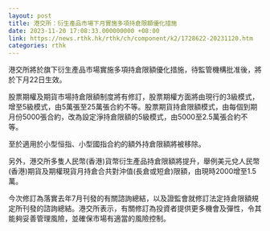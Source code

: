 ```yaml
---
layout: post
title: 港交所：衍生產品市場下月實施多項持倉限額優化措施
date: 2023-11-20 17:08:33.000000000 +08:00
link: https://news.rthk.hk/rthk/ch/component/k2/1728622-20231120.htm
categories: rthk
---
```


港交所將於旗下衍生產品市場實施多項持倉限額優化措施，待監管機構批准後，將於下月22日生效。

股票期權及期貨市場持倉限額制度將有修訂，股票期權方面將由現行的3級模式，增至5級模式，由5萬張至25萬張合約不等。股票期貨持倉限額模式，由每個到期月份5000張合約，改為設定淨持倉限額的5級模式，由5000至2.5萬張合約不等。

至於適用於小型恒指、小型國指合約的額外持倉限額將被移除。

另外，港交所多隻人民幣(香港)貨幣衍生產品持倉限額將提升，舉例美元兌人民幣(香港)期貨及期權現貨月持倉合共對沖值(長倉或短倉)限額，由現時2000增至1.5萬。

今次修訂為落實去年7月刊發的有關諮詢總結，以及證監會就修訂法定持倉限額規定所刊發的諮詢總結。港交所表示，有關修訂為投資者提供更多機會及彈性，令其能夠妥善管理風險，並確保市場有適當的風險控制。
